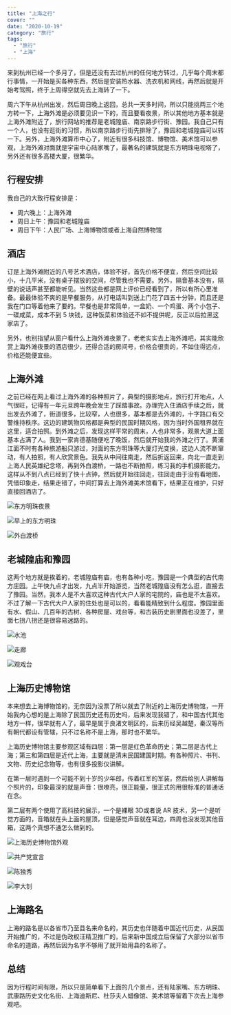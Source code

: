 ```yaml
---
title: "上海之行"
cover: ""
date: "2020-10-19"
category: "旅行"
tags:
  - "旅行"
  - "上海"
---
```


来到杭州已经一个多月了，但是还没有去过杭州的任何地方转过，几乎每个周末都行事情，一开始是买各种东西，然后是安装热水器、洗衣机和网线，再然后就是开始考驾照，终于上周得空就先去上海转了一下。

周六下午从杭州出发，然后周日晚上返回，总共一天多时间，所以只能挑两三个地方转一下，上海外滩是必须要见识一下的，而且要看夜景，所以其他地方基本就是上海外滩附近了，旅行网站的推荐是老城隍庙、南京路步行街、豫园。我自己只有一个人，也没有逛街的习惯，所以南京路步行街先排除了，豫园和老城隍庙可以转一下。另外，上海外滩算市中心了，附近有很多科技馆、博物馆、美术馆可以参观，上海外滩对面就是宇宙中心陆家嘴了，最著名的建筑就是东方明珠电视塔了，另外还有很多高楼大厦，很繁华。

## 行程安排

我自己的大致行程安排是：

* 周六晚上：上海外滩
* 周日上午：豫园和老城隍庙
* 周日下午：人民广场、上海博物馆或者上海自然博物馆

<!-- 这里是地图 -->

## 酒店

订是上海外滩附近的八号艺术酒店，体验不好，首先价格不便宜，然后空间比较小，十几平米，没有桌子摆放的空间，尽管我也不需要。另外，隔音基本没有，隔壁的说话声甚至都能听见。当然这些都是网上评价已经看到了，所以有所心里准备。最最体验不爽的是早餐服务，从打电话叫到送上门花了四五十分钟，而且还是我在门口等着他来了要的。早餐也是非常简单，一盒奶、一个鸡蛋、两个小包子、一碟咸菜，成本不到 5 块钱，这种饭菜和体验还不如不提供呢，反正以后拉黑这家店了。

另外，也别指望从窗户看什么上海外滩夜景了，老老实实去上海外滩吧，其实能欣赏上海外滩夜景的酒店很少，还得合适的房间号，价格会很贵的，不如住得远点，价格还能便宜些。

## 上海外滩

之前已经在网上看过上海外滩的各种照片了，典型的摄影地点，旅行打开地点，人气很旺，记得有一年元旦跨年晚会发生了踩踏事故。办理完入住酒店手续之后，就出发去外滩了，街道很多，比较窄，人也很多，基本都是去外滩的，十字路口有交警维持秩序。这边的建筑物风格都是典型的民国时期风格，因为当时外国租界就在这里，适合拍照。到外滩之后，发现这样平常的周末，人也非常多，观景大道上面基本占满了人。我到一家肯德基随便吃了晚饭，然后就开始我的外滩之行了。黄浦江面不时有各种旅游船只游过，对面的东方明珠等大厦灯光变换，这边人流不断窜动，有人拍照，有人欣赏景色。我先从中间往南走，然后折返回来，向北一直走到上海人民英雄纪念塔，再到外白渡桥，一路也不断拍照，练习我的手机摄影能力。这样从不到八点已经到了快十点钟，然后就开始往回走，往回走由于没有看地图，凭借印象走，结果走错了，中间打算去上海外滩美术馆看下，结果正在维护，只好直接回酒店了。

![东方明珠夜景](../static/images/the-tour-of-shanghai/dongfangmingzhu.jpeg)

![早上的东方明珠](../static/images/the-tour-of-shanghai/dongfangmingzhu-zaoshang.jpeg)

![外白渡桥](../static/images/the-tour-of-shanghai/waibaiduqiao.jpeg)

## 老城隍庙和豫园

这两个地方就是挨着的，老城隍庙有庙，也有各种小吃，豫园是一个典型的古代南方庄园。上午快九点才出发，九点半开始游览，当然老城隍庙没有怎么逛，直接去了豫园。当然，我本人是不大喜欢这种古代大户人家的宅院的，庙也是不太喜欢。不过了解一下古代大户人家的住处也是可以的，看看能精致到什么程度。豫园里面有水、假山、几百年的古树、各种房屋、戏台等，和古装历史剧里面也没差了，里面七拐八拐还是很容易迷路的。

![水池](../static/images/the-tour-of-shanghai/shuichi.jpeg)

![走廊](../static/images/the-tour-of-shanghai/zoulang.jpeg)

![观戏台](../static/images/the-tour-of-shanghai/guanxitai.jpeg)

## 上海历史博物馆

本来想去上海博物馆的，无奈因为没票了所以就去了附近的上海历史博物馆，一开始我内心想的是上海除了民国历史还有历史吗，后来发现我错了，和中国古代其他地方一样，很早就有人了，最早是属于良渚文明区的，后来历经吴越楚，秦汉等所有朝代都设有管辖，只不过名称不是上海，那时也不繁华。

上海历史博物馆主要参观区域有四层：第一层是红色革命历史；第二层是古代上海；第三和第四层是近代上海，主要就是清末民国建国时期。有各种照片、书刊、文物、历史纪念物等，也有很多投影仪讲解。

在第一层时遇到一个可能不到十岁的少年郎，传着红军的军装，然后给别人讲解每个照片的，印象最深的就是声音：很嘹亮，很正能量，很正式的用很标准的普通话在念。

第二层有两个使用了高科技的展示，一个是裸眼 3D或者说 AR 技术，另一个是听觉方面的，音箱就在头上面的屋顶，但是感觉声音就在耳边，四周也没发现其他音箱，这两个真想不通怎么做到的。

![上海历史博物馆外观](../static/images/the-tour-of-shanghai/outside-of-shanghai-historical-meseum.jpeg)

![共产党宣言](../static/images/the-tour-of-shanghai/communist-manifesto.jpeg)

![陈独秀](../static/images/the-tour-of-shanghai/chenduxiu.jpeg)

![李大钊](../static/images/the-tour-of-shanghai/lidazhao.jpeg)

## 上海路名

上海的路名是以各省市乃至县名来命名的，其历史也伴随着中国近代历史，从民国开始推广的，不过是伪政权汪精卫推广的，后来新中国成立后保留了大部分以省市命名的道路，再然后因为名字不够用了就开始用县的名称了。

## 总结

因为行程时间有限，所以只是简单看下上面的几个景点，还有陆家嘴、东方明珠、武康路历史文化名街、上海迪斯尼、杜莎夫人蜡像馆、美术馆等留着下次去上海参观吧。